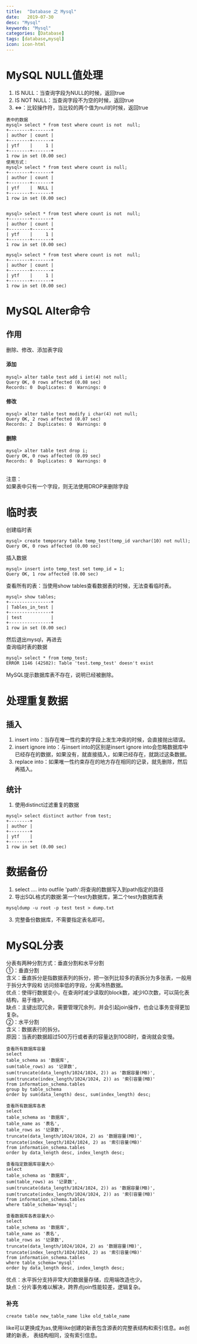 ```yaml
---
title:  "Database 之 Mysql"
date:   2019-07-30
desc: "Mysql"
keywords: "Mysql"
categories: [Database]
tags: [database,mysql]
icon: icon-html
---
```

# MySQL NULL值处理
1. IS NULL：当查询字段为NULL的时候，返回true
2. IS NOT NULL：当查询字段不为空的时候，返回true
3. <=>：比较操作符，当比较的两个值为null的时候，返回true

```
表中的数据
mysql> select * from test where count is not  null;
+--------+-------+
| author | count |
+--------+-------+
| ytf    |     1 |
+--------+-------+
1 row in set (0.00 sec)
使用方式：
mysql> select * from test where count is null;
+--------+-------+
| author | count |
+--------+-------+
| ytf    |  NULL |
+--------+-------+
1 row in set (0.00 sec)


mysql> select * from test where count is not  null;
+--------+-------+
| author | count |
+--------+-------+
| ytf    |     1 |
+--------+-------+
1 row in set (0.00 sec)

mysql> select * from test where count is not  null;
+--------+-------+
| author | count |
+--------+-------+
| ytf    |     1 |
+--------+-------+
1 row in set (0.00 sec)

```

# MySQL Alter命令
## 作用
删除、修改、添加表字段
#### 添加

```
mysql> alter table test add i int(4) not null;
Query OK, 0 rows affected (0.08 sec)
Records: 0  Duplicates: 0  Warnings: 0
```

#### 修改

```
mysql> alter table test modify i char(4) not null;
Query OK, 2 rows affected (0.07 sec)
Records: 2  Duplicates: 0  Warnings: 0
```

#### 删除

```
mysql> alter table test drop i;
Query OK, 0 rows affected (0.09 sec)
Records: 0  Duplicates: 0  Warnings: 0
```

<br>注意：
<br>如果表中只有一个字段，则无法使用DROP来删除字段

# 临时表
创建临时表

```
mysql> create temporary table temp_test(temp_id varchar(10) not null);
Query OK, 0 rows affected (0.00 sec)
```

插入数据

```
mysql> insert into temp_test set temp_id = 1;
Query OK, 1 row affected (0.00 sec)
```

查看所有的表：当使用show tables查看数据表的时候，无法查看临时表。

```
mysql> show tables;
+----------------+
| Tables_in_test |
+----------------+
| test           |
+----------------+
1 row in set (0.00 sec)
```

然后退出mysql，再进去
<br>查询临时表的数据

```
mysql> select * from temp_test;
ERROR 1146 (42S02): Table 'test.temp_test' doesn't exist
```

MySQL提示数据库表不存在，说明已经被删除。
# 处理重复数据
## 插入
1. insert into：当存在唯一性约束的字段上发生冲突的时候，会直接抛出错误。
2. insert ignore into：与insert into的区别是insert ignore into会忽略数据库中
已经存在的数据，如果没有，就直接插入，如果已经存在，就跳过这条数据。
3. replace into：如果唯一性约束存在的地方存在相同的记录，就先删除，然后再插入。
## 统计
1. 使用distinct过滤重复的数据

```
mysql> select distinct author from test;
+--------+
| author |
+--------+
| ytf    |
+--------+
1 row in set (0.00 sec)

```

# 数据备份
1. select .... into outfile 'path':将查询的数据写入到path指定的路径
2. 导出SQL格式的数据:第一个test为数据库，第二个test为数据库表

```
mysqldump -u root -p test test > dump.txt
```
3. 完整备份数据库，不需要指定表名即可。

# MySQL分表
分表有两种分割方式：垂直分割和水平分割<br>
①：垂直分割<br>
含义：垂直拆分是指数据表列的拆分，把一张列比较多的表拆分为多张表，一般用于拆分大字段和
访问频率低的字段，分离冷热数据。<br>
优点：使得行数据变小，在查询时减少读取的block数，减少IO次数，可以简化表结构，易于维护。<br>
缺点：主键出现冗余，需要管理冗余列，并会引起join操作，也会让事务变得更加复杂。  
②：水平分割<br>
含义：数据表行的拆分。  
原因：当表的数据超过500万行或者表的容量达到10GB时，查询就会变慢。  
```
查看所有数据库容量
select 
table_schema as '数据库',
sum(table_rows) as '记录数',
sum(truncate(data_length/1024/1024, 2)) as '数据容量(MB)',
sum(truncate(index_length/1024/1024, 2)) as '索引容量(MB)'
from information_schema.tables
group by table_schema
order by sum(data_length) desc, sum(index_length) desc;

查看所有数据库各表
select 
table_schema as '数据库',
table_name as '表名',
table_rows as '记录数',
truncate(data_length/1024/1024, 2) as '数据容量(MB)',
truncate(index_length/1024/1024, 2) as '索引容量(MB)'
from information_schema.tables
order by data_length desc, index_length desc;

查看指定数据库容量大小
select 
table_schema as '数据库',
sum(table_rows) as '记录数',
sum(truncate(data_length/1024/1024, 2)) as '数据容量(MB)',
sum(truncate(index_length/1024/1024, 2)) as '索引容量(MB)'
from information_schema.tables
where table_schema='mysql';

查看数据库各表容量大小
select 
table_schema as '数据库',
table_name as '表名',
table_rows as '记录数',
truncate(data_length/1024/1024, 2) as '数据容量(MB)',
truncate(index_length/1024/1024, 2) as '索引容量(MB)'
from information_schema.tables
where table_schema='mysql'
order by data_length desc, index_length desc;
```
优点：水平拆分支持非常大的数据量存储，应用端改造也少。  
缺点：分片事务难以解决，跨界点join性能较差，逻辑复杂。  
### 补充
```
create table new_table_name like old_table_name
```
like可以更换成为as,使用like创建的新表包含源表的完整表结构和索引信息。as创建的新表，
表结构相同，没有索引信息。

